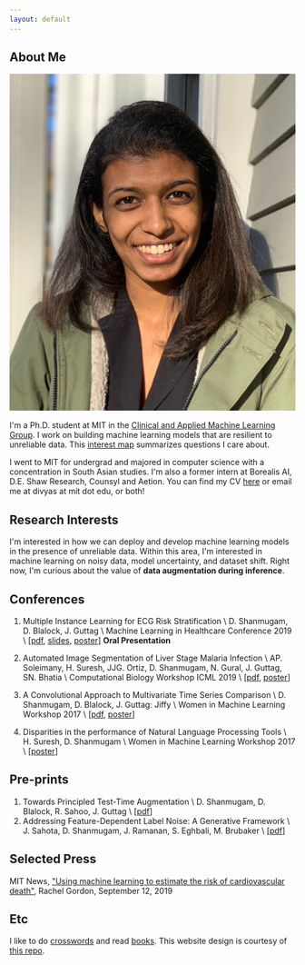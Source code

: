 ```yaml
---
layout: default
---
```


## About Me

<img class="profile-picture" src="profile.png">

I'm a Ph.D. student at MIT in the [Clinical and Applied Machine Learning Group](ddig.mit.edu). I work on building machine learning models that are resilient to unreliable data. This [interest map](pdfs/interest_map.pdf) summarizes questions I care about.

I went to MIT for undergrad and majored in computer science with a concentration in South Asian studies. I'm also a former intern at Borealis AI, D.E. Shaw Research, Counsyl and Aetion. You can find my CV [here](pdfs/cv.pdf) or email me at divyas at mit dot edu, or both! 

## Research Interests

I'm interested in how we can deploy and develop machine learning models in the presence of unreliable data. Within this area, I'm interested in machine learning on noisy data, model uncertainty, and dataset shift. Right now, I'm curious about the value of **data augmentation during inference**.

## Conferences

1. Multiple Instance Learning for ECG Risk Stratification \\
D. Shanmugam, D. Blalock, J. Guttag \\
Machine Learning in Healthcare Conference 2019 \\
[[pdf](pdfs/ecg_mlhc_2019.pdf), [slides](pdfs/ecg_mlhc_slides.pdf), [poster](pdfs/ecg_mlhc_poster.pdf)] **Oral Presentation**

2. Automated Image Segmentation of Liver Stage Malaria Infection \\
AP. Soleimany, H. Suresh, JJG. Ortiz, D. Shanmugam, N. Gural, J. Guttag, SN. Bhatia \\
Computational Biology Workshop ICML 2019 \\
[[pdf](pdfs/icml_workshop_2019.pdf), [poster](pdfs/icml_2019_poster.pdf)]

3. A Convolutional Approach to Multivariate Time Series Comparison \\
D. Shanmugam, D. Blalock, J. Guttag: Jiffy \\
Women in Machine Learning Workshop 2017 \\
[[pdf](pdfs/jiffy.pdf), [poster](pdfs/jiffy_wiml_poster.pdf)]

4. Disparities in the performance of Natural Language Processing Tools \\
H. Suresh, D. Shanmugam \\
Women in Machine Learning Workshop 2017 \\
[[poster](pdfs/wimlposter_2017.pdf)]


## Pre-prints

1. Towards Principled Test-Time Augmentation \\
D. Shanmugam, D. Blalock, R. Sahoo, J. Guttag \\
[[pdf](pdfs/icml_2020_testaug.pdf)]
2. Addressing Feature-Dependent Label Noise: A Generative Framework \\
J. Sahota, D. Shanmugam, J. Ramanan, S. Eghbali, M. Brubaker \\
[[pdf](pdfs/KDD_2019_label_noise_correction.pdf)]


## Selected Press

MIT News, ["Using machine learning to estimate the risk of cardiovascular death"](http://news.mit.edu/2019/using-machine-learning-estimate-risk-cardiovascular-death-0912), Rachel Gordon, September 12, 2019

## Etc

I like to do [crosswords](xwords) and read [books](books). This website design is courtesy of [this repo](https://github.com/ankitsultana/researcher).